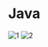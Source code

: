 # Java

![1](https://github.com/Roman-Habnyuk/Java/assets/148562903/41cc3e0c-dc09-428c-9fd5-2d2c3efa25f0)
![2](https://github.com/Roman-Habnyuk/Java/assets/148562903/772afe47-60eb-40b6-85d0-eee02bcd5571)
